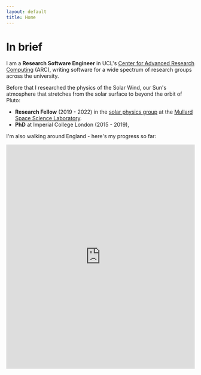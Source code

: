 ```yaml
---
layout: default
title: Home
---
```


# In brief
I am a **Research Software Engineer** in UCL's
[Center for Advanced Research Computing](https://www.ucl.ac.uk/advanced-research-computing/) (ARC), writing software for a wide
spectrum of research groups across the university.

Before that I researched the physics of the Solar Wind, our Sun's
atmosphere that stretches from the solar surface to beyond the orbit of
Pluto:
- **Research Fellow** (2019 - 2022) in the
[solar physics group](https://www.ucl.ac.uk/mssl/research/solar-system/solar-physics)
at the [Mullard Space Science Laboratory](https://www.ucl.ac.uk/mssl/).
- **PhD** at Imperial College London (2015 - 2019),


I'm also walking around England - here's my progress so far:

<iframe src="https://www.davidstansby.com/coast-path/" height="600px" width="100%" style="border:none;"></iframe>
